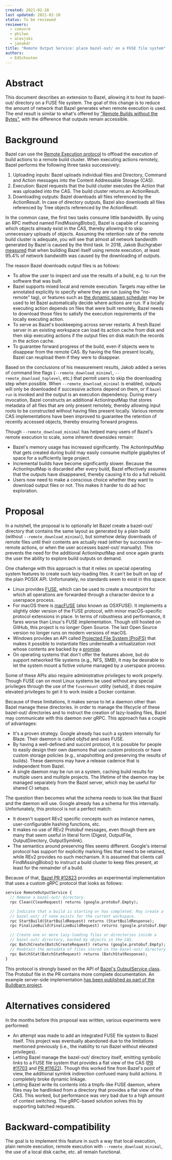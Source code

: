 ```yaml
---
created: 2021-02-10
last updated: 2021-02-10
status: To be reviewed
reviewers:
  - coeuvre
  - philwo
  - alexjski
  - janakdr
title: "Remote Output Service: place bazel-out/ on a FUSE file system"
authors:
  - EdSchouten
---
```


# Abstract

This document describes an extension to Bazel, allowing it to host its
bazel-out/ directory on a FUSE file system. The goal of this change is
to reduce the amount of network that Bazel generates when remote
execution is used. The end result is similar to what's offered by
["Remote Builds without the Bytes"](https://docs.google.com/document/d/11m5AkWjigMgo9wplqB8zTdDcHoMLEFOSH0MdBNCBYOE/),
with the difference that outputs remain accessible.

# Background

Bazel can use the [Remote Execution protocol](https://github.com/bazelbuild/remote-apis)
to offload the execution of build actions to a remote build cluster.
When executing actions remotely, Bazel performs the following three
tasks successively:

1. Uploading inputs: Bazel uploads individual files and Directory,
   Command and Action messages into the Content Addressable Storage
   (CAS).
2. Execution: Bazel requests that the build cluster executes the Action
   that was uploaded into the CAS. The build cluster returns an
   ActionResult.
3. Downloading outputs: Bazel downloads all files referenced by the
   ActionResult. In case of directory outputs, Bazel also downloads all
   files referenced by Tree objects referenced by the ActionResult.

In the common case, the first two tasks consume little bandwidth. By
using an RPC method named FindMissingBlobs(), Bazel is capable of
scanning which objects already exist in the CAS, thereby allowing it to
skip unnecessary uploads of objects. Assuming the retention rate of the
remote build cluster is adequate, you will see that almost all network
bandwidth generated by Bazel is caused by the third task. In 2018, Jakob
Buchgraber [measured](https://docs.google.com/document/d/11m5AkWjigMgo9wplqB8zTdDcHoMLEFOSH0MdBNCBYOE/)
that when building Bazel itself using remote execution, at least 95.4%
of network bandwidth was caused by the downloading of outputs.

The reason Bazel downloads output files is as follows:

- To allow the user to inspect and use the results of a build, e.g. to
  run the software that was built.
- Bazel supports mixed local and remote execution. Targets may either
  be annotated explicitly to specify where they are run (using the
  "no-remote" tag), or features such as
  [the dynamic spawn scheduler](https://blog.bazel.build/2019/02/01/dynamic-spawn-scheduler.html)
  may be used to let Bazel automatically decide where actions are run.
  If a locally executing action depends on files that were built
  remotely, Bazel needs to download those files to satisfy the
  execution requirements of the locally executing action.
- To serve as Bazel's bookkeeping across server restarts. A fresh
  Bazel server in an existing workspace can load its action cache from
  disk and then skip executing actions if the output files on disk match
  the records in the action cache.
- To guarantee forward progress of the build, even if objects were to
  disappear from the remote CAS. By having the files present locally,
  Bazel can reupload them if they were to disappear.

Based on the conclusions of his measurement results, Jakob added a
series of command line flags (`--remote_download_minimal`,
`--remote_download_toplevel`, etc.) that permit users to skip the
downloading step when possible. When `--remote_download_minimal` is
enabled, outputs will only be downloaded if successive actions depend on
them, or if `bazel run` is invoked and the output is an execution
dependency. During every invocation, Bazel constructs an additional
ActionInputMap that stores metadata of all files that are only present
remotely, thereby allowing input roots to be constructed without having
files present locally. Various remote CAS implementations have been
improved to guarantee the retention of recently accessed objects,
thereby ensuring forward progress.

Though `--remote_download_minimal` has helped many users of Bazel's
remote execution to scale, some inherent downsides remain:

- Bazel's memory usage has increased significantly. The ActionInputMap
  that gets created during build may easily consume multiple gigabytes
  of space for a sufficiently large project.
- Incremental builds have become significantly slower. Because the
  ActionInputMap is discarded after every build, Bazel effectively
  assumes that the outputs have disappeared, thereby causing it to do a
  full rebuild.
- Users now need to make a conscious choice whether they want to
  download output files or not. This makes it harder to do ad hoc
  exploration.

# Proposal

In a nutshell, the proposal is to optionally let Bazel create a
bazel-out/ directory that contains the same layout as generated by a
plain build (without `--remote_download_minimal`), but somehow delay
downloads of remote files until their contents are actually read (either
by successive no-remote actions, or when the user accesses bazel-out/
manually). This prevents the need for the additional ActionInputMap and
once again grants the user the ability to explore build outputs on
demand.

One challenge with this approach is that it relies on special operating
system features to create such lazy-loading files. It can't be built on
top of the plain POSIX API. Unfortunately, no standards seem to exist in
this space:

- Linux provides [FUSE](https://en.wikipedia.org/wiki/Filesystem_in_Userspace),
  which can be used to create a mountpoint for which all operations are
  forwarded through a character device to a userspace process.
- For macOS there is [macFUSE](https://osxfuse.github.io) (also known as
  OSXFUSE). It implements a slightly older version of the FUSE protocol,
  with minor macOS-specific protocol extensions in place. In terms of
  robustness and performance, it fares worse than Linux's FUSE
  implementation. Though still hosted on GitHub, this project is no
  longer Open Source. The last Open Source version no longer runs on
  modern versions of macOS.
- Windows provides an API called
  [Projected File System (ProjFS)](https://docs.microsoft.com/en-us/windows/win32/projfs/projected-file-system)
  that makes it possible to instantiate files underneath a
  virtualization root whose contents are backed by a
  [promise](https://en.wikipedia.org/wiki/Futures_and_promises).
- On operating systems that don't offer the features above, but do
  support networked file systems (e.g., NFS, SMB), it may be desirable
  to let the system mount a fictive volume managed by a userspace process.

Some of these APIs also require administrative privileges to work
properly. Though FUSE can on most Linux systems be used without any
special privileges through the use of the `fusermount` utility (setuid),
it does require elevated privileges to get it to work inside a Docker
container.

Because of these limitations, it makes sense to let a daemon other than
Bazel manage these directories. In order to manage the lifecycle of
these bazel-out/ directories and to instruct the creation of
lazy-loading files, Bazel may communicate with this daemon over gRPC.
This approach has a couple of advantages:

- It's a proven strategy. Google already has such a system internally
  for Blaze. Their daemon is called objfsd and uses FUSE.
- By having a well-defined and succint protocol, it is possible for
  people to easily design their own daemons that use custom protocols or
  have custom storage policies (e.g., snapshotting and preserving the
  results of builds). These daemons may have a release cadence that is
  independent from Bazel.
- A single daemon may be run on a system, caching build results for
  multiple users and multiple projects. The lifetime of the daemon may
  be managed separately from the Bazel server, which may be useful for
  shared CI setups.

The question then becomes what the schema needs to look like that Bazel
and the daemon will use. Google already has a schema for this
internally. Unfortunately, this protocol is not a perfect match:

- It doesn't support REv2 specific concepts such as instance names,
  user-configurable hashing functions, etc.
- It makes no use of REv2 Protobuf messages, even though there are many
  that seem useful in literal form (Digest, OutputFile, OutputDirectory,
  OutputSymlink).
- The semantics around preserving files seems different. Google's
  internal protocol has support for explicitly marking files that need
  to be retained, while REv2 provides no such mechanism. It is assumed
  that clients call FindMissingBlobs() to instruct a build cluster to
  keep files present, at least for the remainder of a build.

Because of that, [Bazel PR #12823](https://github.com/bazelbuild/bazel/pull/12823)
provides an experimental implementation that uses a custom gRPC protocol
that looks as follows:

```proto
service RemoteOutputService {
  // Remove a bazel-out/ directory.
  rpc Clean(CleanRequest) returns (google.protobuf.Empty);

  // Indicate that a build is starting or has completed. May create a
  // bazel-out/ if none exists for the current workspace.
  rpc StartBuild(StartBuildRequest) returns (StartBuildResponse);
  rpc FinalizeBuild(FinalizeBuildRequest) returns (google.protobuf.Empty);

  // Create one or more lazy-loading files or directories inside a
  // bazel-out/ directory, backed by objects in the CAS.
  rpc BatchCreate(BatchCreateRequest) returns (google.protobuf.Empty);
  // Reobtain the metadata of files stored in the bazel-out/ directory.
  rpc BatchStat(BatchStatRequest) returns (BatchStatResponse);
}
```

This protocol is strongly based on the API of
[Bazel's OutputService class](https://github.com/bazelbuild/bazel/blob/master/src/main/java/com/google/devtools/build/lib/vfs/OutputService.java).
The Protobuf file in the PR contains more complete documentation. An
example server-side implementation
[has been published as part of the Buildbarn project](https://github.com/buildbarn/bb-clientd).

# Alternatives considered

In the months before this proposal was written, various experiments were
performed:

- An attempt was made to add an integrated FUSE file system to Bazel
  itself. This project was eventually abandoned due to the limitations
  mentioned previously (i.e., the inability to run Bazel without
  elevated privileges).
- Letting Bazel manage the bazel-out/ directory itself, emitting
  symbolic links to a FUSE file system that provides a flat view of the
  CAS ([PR #11703](https://github.com/bazelbuild/bazel/pull/11703) and
  [PR #11622](https://github.com/bazelbuild/bazel/pull/11662)). Though
  this worked fine from Bazel's point of view, the additional symlink
  indirection confused many build actions. It completely broke dynamic
  linkage.
- Letting Bazel write its contents into a tmpfs-like FUSE daemon, where
  files may be hardlinked from a directory that provides a flat view of
  the CAS. This worked, but performance was very bad due to a high
  amount of context switching. The gRPC-based solution solves this by
  supporting batched requests.

# Backward-compatibility

The goal is to implement this feature in such a way that local
execution, plain remote execution, remote execution with
`--remote_download_minimal`, the use of a local disk cache, etc. all
remain functional.
